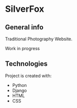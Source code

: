# SilverFox

## General info
Traditional Photography Website.

Work in progress

## Technologies
Project is created with:
* Python
* Django
* HTML
* CSS